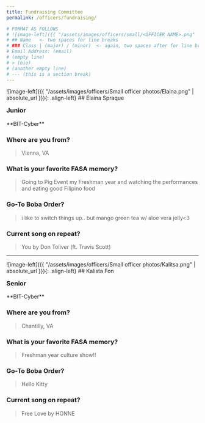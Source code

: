 ```yaml
---
title: Fundraising Committee
permalink: /officers/fundraising/

# FORMAT AS FOLLOWS
# ![image-left]({{ "/assets/images/officers/small/<OFFICER NAME>.png" | absolute_url }}){: .align-left}
# ## Name   <- two spaces for line breaks
# ### Class | (major) / (minor)  <- again, two spaces after for line breaks
# Email Address: (email)
# (empty line)
# > (bio)
# (another empty line)
# --- (this is a section break)
---
```

<div id="Elaina"></div>
![image-left]({{ "/assets/images/officers/Small officer photos/Elaina.png" | absolute_url }}){: .align-left}
## Elaina Spraque
<p style="margin-bottom: 0.45em; padding: 0">
<a href="https://www.instagram.com/laina560/" style="margin: 0; padding: 0"><i class="fa fa-2x fa-fw fa-instagram" style="color: #494e48"></i></a>
<a href="mailto:laina560@vt.edu" style="margin: 0; padding: 0"><i class="fa fa-2x fa-fw fa-envelope" style="color: #494e48"></i></a></p>
<h3 style="margin-top: 0">Junior</h3>
**BIT-Cyber**  


### **Where are you from?**

> Vienna, VA

### **What is your favorite FASA memory?**

>Going to Pig Event my Freshman year and watching the performances and eating good Filipino food

### **Go-To Boba Order?**

>i like to switch things up.. but mango green tea w/ aloe vera jelly<3

### **Current song on repeat?**

> You by Don Toliver (ft. Travis Scott)


---
<div id="Kalista"></div>
![image-left]({{ "/assets/images/officers/Small officer photos/Kalitsa.png" | absolute_url }}){: .align-left}
## Kalista Fon
<p style="margin-bottom: 0.45em; padding: 0">
<a href="https://www.instagram.com/kalistaafonn/" style="margin: 0; padding: 0"><i class="fa fa-2x fa-fw fa-instagram" style="color: #494e48"></i></a>
<a href="mailto:kalistafon@vt.edu" style="margin: 0; padding: 0"><i class="fa fa-2x fa-fw fa-envelope" style="color: #494e48"></i></a></p>
<h3 style="margin-top: 0">Senior</h3>
**BIT-Cyber**


### **Where are you from?**

>Chantilly, VA

### **What is your favorite FASA memory?**

>Freshman year culture show!!

### **Go-To Boba Order?**

>Hello Kitty

### **Current song on repeat?**

> Free Love by HONNE
